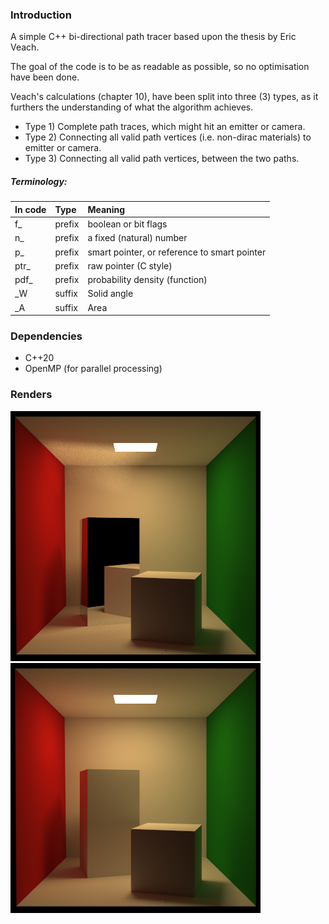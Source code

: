 ### Introduction

A simple C++ bi-directional path tracer based upon the thesis by Eric Veach.

The goal of the code is to be as readable as possible, so no optimisation have been done.

Veach's calculations (chapter 10), have been split into three (3) types, as it furthers the understanding of what the algorithm achieves.

- Type 1)
Complete path traces, which might hit an emitter or camera.
- Type 2)
Connecting all valid path vertices (i.e. non-dirac materials) to emitter or camera.
- Type 3)
Connecting all valid path vertices, between the two paths.

##### Terminology:

| In code | Type | Meaning
| :- | :- | :-
| f_ | prefix | boolean or bit flags
| n_ | prefix | a fixed (natural) number
| p_ | prefix | smart pointer, or reference to smart pointer
| ptr_ | prefix | raw pointer (C style)
| pdf_ | prefix | probability density (function)
| _W | suffix | Solid angle
| _A | suffix | Area

### Dependencies

- C++20
- OpenMP (for parallel processing)

### Renders

![Mirror tall block, 4k samples](image/mirror.png)
![Diffuse tall block, 4k samples](image/lambert.png)
